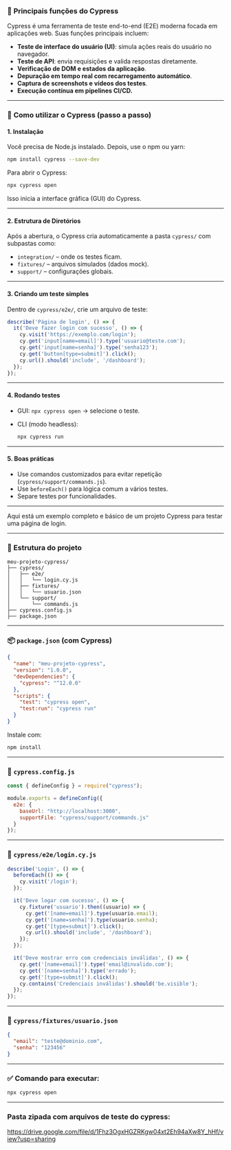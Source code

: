 ### 🔧 **Principais funções do Cypress**

Cypress é uma ferramenta de teste end-to-end (E2E) moderna focada em aplicações web. Suas funções principais incluem:

* **Teste de interface do usuário (UI)**: simula ações reais do usuário no navegador.
* **Teste de API**: envia requisições e valida respostas diretamente.
* **Verificação de DOM e estados da aplicação**.
* **Depuração em tempo real com recarregamento automático**.
* **Captura de screenshots e vídeos dos testes**.
* **Execução contínua em pipelines CI/CD.**

---

### 🚀 **Como utilizar o Cypress (passo a passo)**

#### 1. **Instalação**

Você precisa de Node.js instalado. Depois, use o npm ou yarn:

```bash
npm install cypress --save-dev
```

Para abrir o Cypress:

```bash
npx cypress open
```

Isso inicia a interface gráfica (GUI) do Cypress.

---

#### 2. **Estrutura de Diretórios**

Após a abertura, o Cypress cria automaticamente a pasta `cypress/` com subpastas como:

* `integration/` – onde os testes ficam.
* `fixtures/` – arquivos simulados (dados mock).
* `support/` – configurações globais.

---

#### 3. **Criando um teste simples**

Dentro de `cypress/e2e/`, crie um arquivo de teste:

```js
describe('Página de login', () => {
  it('Deve fazer login com sucesso', () => {
    cy.visit('https://exemplo.com/login');
    cy.get('input[name=email]').type('usuario@teste.com');
    cy.get('input[name=senha]').type('senha123');
    cy.get('button[type=submit]').click();
    cy.url().should('include', '/dashboard');
  });
});
```

---

#### 4. **Rodando testes**

* GUI: `npx cypress open` → selecione o teste.
* CLI (modo headless):

  ```bash
  npx cypress run
  ```

---

#### 5. **Boas práticas**

* Use comandos customizados para evitar repetição (`cypress/support/commands.js`).
* Use `beforeEach()` para lógica comum a vários testes.
* Separe testes por funcionalidades.

---

Aqui está um exemplo completo e básico de um projeto Cypress para testar uma página de login.

---

### 📁 Estrutura do projeto

```
meu-projeto-cypress/
├── cypress/
│   ├── e2e/
│   │   └── login.cy.js
│   ├── fixtures/
│   │   └── usuario.json
│   └── support/
│       └── commands.js
├── cypress.config.js
├── package.json
```

---

### 📦 `package.json` (com Cypress)

```json
{
  "name": "meu-projeto-cypress",
  "version": "1.0.0",
  "devDependencies": {
    "cypress": "^12.0.0"
  },
  "scripts": {
    "test": "cypress open",
    "test:run": "cypress run"
  }
}
```

Instale com:

```bash
npm install
```

---

### 🔧 `cypress.config.js`

```js
const { defineConfig } = require("cypress");

module.exports = defineConfig({
  e2e: {
    baseUrl: "http://localhost:3000",
    supportFile: "cypress/support/commands.js"
  }
});
```

---

### 📄 `cypress/e2e/login.cy.js`

```js
describe('Login', () => {
  beforeEach(() => {
    cy.visit('/login');
  });

  it('Deve logar com sucesso', () => {
    cy.fixture('usuario').then((usuario) => {
      cy.get('[name=email]').type(usuario.email);
      cy.get('[name=senha]').type(usuario.senha);
      cy.get('[type=submit]').click();
      cy.url().should('include', '/dashboard');
    });
  });

  it('Deve mostrar erro com credenciais inválidas', () => {
    cy.get('[name=email]').type('email@invalido.com');
    cy.get('[name=senha]').type('errado');
    cy.get('[type=submit]').click();
    cy.contains('Credenciais inválidas').should('be.visible');
  });
});
```

---

### 🧪 `cypress/fixtures/usuario.json`

```json
{
  "email": "teste@dominio.com",
  "senha": "123456"
}
```

---

### ✅ Comando para executar:

```bash
npx cypress open
```

---

### Pasta zipada com arquivos de teste do cypress:
https://drive.google.com/file/d/1Fhz3OgxHGZRKgw04xt2Eh94aXw8Y_hHf/view?usp=sharing

